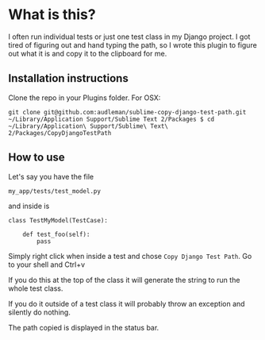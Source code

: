 # What is this?

I often run individual tests or just one test class in my Django project. I got
tired of figuring out and hand typing the path, so I wrote this plugin to figure
out what it is and copy it to the clipboard for me.


## Installation instructions

Clone the repo in your Plugins folder. For OSX:

```
git clone git@github.com:audleman/sublime-copy-django-test-path.git ~/Library/Application Support/Sublime Text 2/Packages $ cd ~/Library/Application\ Support/Sublime\ Text\ 2/Packages/CopyDjangoTestPath
```

## How to use

Let's say you have the file
```
my_app/tests/test_model.py
```

and inside is 

```
class TestMyModel(TestCase):

    def test_foo(self):
        pass
```

Simply right click when inside a test and chose `Copy Django Test Path`. Go 
to your shell and Ctrl+v

If you do this at the top of the class it will generate the string to run the
whole test class.

If you do it outside of a test class it will probably throw an exception and
silently do nothing.

The path copied is displayed in the status bar.

